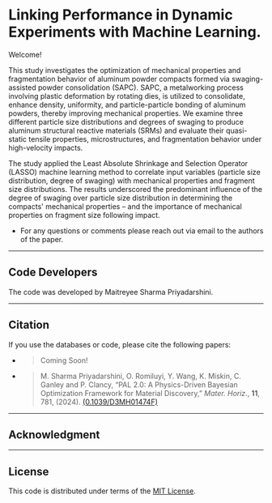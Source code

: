 # Linking Performance in Dynamic Experiments with Machine Learning. 

Welcome!


This study investigates the optimization of mechanical properties and fragmentation behavior of aluminum powder compacts formed via swaging-assisted powder consolidation (SAPC). SAPC, a metalworking process involving plastic deformation by rotating dies, is utilized to consolidate, enhance density, uniformity, and particle-particle bonding of aluminum powders, thereby improving mechanical properties. We examine three different particle size distributions and degrees of swaging to produce aluminum structural reactive materials (SRMs) and evaluate their quasi-static tensile properties, microstructures, and fragmentation behavior under high-velocity impacts.

The study applied the Least Absolute Shrinkage and Selection Operator (LASSO) machine learning method to correlate input variables (particle size distribution, degree of swaging) with mechanical properties and fragment size distributions. The results underscored the predominant influence of the degree of swaging over particle size distribution in determining the compacts' mechanical properties – and the importance of mechanical properties on fragment size following impact.

* For any questions or comments please reach out via email
to the authors of the paper.

<hr>

Code Developers
----------------

The code was developed by Maitreyee Sharma Priyadarshini.

<hr>

Citation
----------------
If you use the databases or code, please cite the following papers:

* >Coming Soon!
* >M. Sharma Priyadarshini, O. Romiluyi, Y. Wang, K. Miskin, C. Ganley and P. Clancy, “PAL 2.0: A Physics-Driven Bayesian Optimization Framework for Material Discovery,” _Mater. Horiz._, **11**, 781, (2024). [(0.1039/D3MH01474F)](http://doi.org/10.1039/D3MH01474F)

<hr>

Acknowledgment
----------------


<hr>

License
----------------
This code is distributed under terms of the [MIT License](https://github.com/msharmap/Al_Fragmentation/blob/main/LICENSE).
